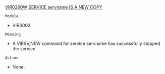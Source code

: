 [VIR0260W SERVICE servname IS A NEW COPY](https://virtel.readthedocs.io/en/latest/manuals/virtel/Virtel459MG/messages.html?highlight=VIR0260W#VIR0260W)

`Module`
- VIR0002

`Meaning`
- A VIRSV,NEW command for service servname has successfully stopped the service.

`Action`
- None.
